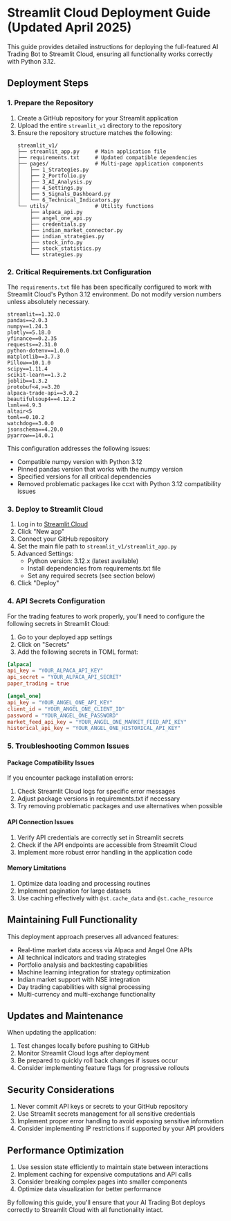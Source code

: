 # Streamlit Cloud Deployment Guide (Updated April 2025)

This guide provides detailed instructions for deploying the full-featured AI Trading Bot to Streamlit Cloud, ensuring all functionality works correctly with Python 3.12.

## Deployment Steps

### 1. Prepare the Repository

1. Create a GitHub repository for your Streamlit application
2. Upload the entire `streamlit_v1` directory to the repository
3. Ensure the repository structure matches the following:
   ```
   streamlit_v1/
   ├── streamlit_app.py     # Main application file
   ├── requirements.txt     # Updated compatible dependencies
   ├── pages/               # Multi-page application components
   │   ├── 1_Strategies.py
   │   ├── 2_Portfolio.py
   │   ├── 3_AI_Analysis.py
   │   ├── 4_Settings.py 
   │   ├── 5_Signals_Dashboard.py
   │   └── 6_Technical_Indicators.py
   └── utils/               # Utility functions
       ├── alpaca_api.py
       ├── angel_one_api.py
       ├── credentials.py
       ├── indian_market_connector.py
       ├── indian_strategies.py
       ├── stock_info.py
       ├── stock_statistics.py
       └── strategies.py
   ```

### 2. Critical Requirements.txt Configuration

The `requirements.txt` file has been specifically configured to work with Streamlit Cloud's Python 3.12 environment. Do not modify version numbers unless absolutely necessary.

```
streamlit==1.32.0
pandas==2.0.3
numpy==1.24.3
plotly==5.18.0
yfinance==0.2.35
requests==2.31.0
python-dotenv==1.0.0
matplotlib==3.7.3
Pillow==10.1.0
scipy==1.11.4
scikit-learn==1.3.2
joblib==1.3.2
protobuf<4,>=3.20
alpaca-trade-api==3.0.2
beautifulsoup4==4.12.2
lxml==4.9.3
altair<5
toml==0.10.2
watchdog==3.0.0
jsonschema==4.20.0
pyarrow==14.0.1
```

This configuration addresses the following issues:
- Compatible numpy version with Python 3.12
- Pinned pandas version that works with the numpy version
- Specified versions for all critical dependencies
- Removed problematic packages like ccxt with Python 3.12 compatibility issues

### 3. Deploy to Streamlit Cloud

1. Log in to [Streamlit Cloud](https://streamlit.io/cloud)
2. Click "New app"
3. Connect your GitHub repository
4. Set the main file path to `streamlit_v1/streamlit_app.py`
5. Advanced Settings:
   - Python version: 3.12.x (latest available)
   - Install dependencies from requirements.txt file
   - Set any required secrets (see section below)
6. Click "Deploy"

### 4. API Secrets Configuration

For the trading features to work properly, you'll need to configure the following secrets in Streamlit Cloud:

1. Go to your deployed app settings
2. Click on "Secrets"
3. Add the following secrets in TOML format:

```toml
[alpaca]
api_key = "YOUR_ALPACA_API_KEY"
api_secret = "YOUR_ALPACA_API_SECRET"
paper_trading = true

[angel_one]
api_key = "YOUR_ANGEL_ONE_API_KEY"
client_id = "YOUR_ANGEL_ONE_CLIENT_ID"
password = "YOUR_ANGEL_ONE_PASSWORD"
market_feed_api_key = "YOUR_ANGEL_ONE_MARKET_FEED_API_KEY"
historical_api_key = "YOUR_ANGEL_ONE_HISTORICAL_API_KEY"
```

### 5. Troubleshooting Common Issues

#### Package Compatibility Issues
If you encounter package installation errors:
1. Check Streamlit Cloud logs for specific error messages
2. Adjust package versions in requirements.txt if necessary
3. Try removing problematic packages and use alternatives when possible

#### API Connection Issues
1. Verify API credentials are correctly set in Streamlit secrets
2. Check if the API endpoints are accessible from Streamlit Cloud
3. Implement more robust error handling in the application code

#### Memory Limitations
1. Optimize data loading and processing routines
2. Implement pagination for large datasets
3. Use caching effectively with `@st.cache_data` and `@st.cache_resource`

## Maintaining Full Functionality

This deployment approach preserves all advanced features:
- Real-time market data access via Alpaca and Angel One APIs
- All technical indicators and trading strategies
- Portfolio analysis and backtesting capabilities
- Machine learning integration for strategy optimization
- Indian market support with NSE integration
- Day trading capabilities with signal processing
- Multi-currency and multi-exchange functionality

## Updates and Maintenance

When updating the application:
1. Test changes locally before pushing to GitHub
2. Monitor Streamlit Cloud logs after deployment
3. Be prepared to quickly roll back changes if issues occur
4. Consider implementing feature flags for progressive rollouts

## Security Considerations

1. Never commit API keys or secrets to your GitHub repository
2. Use Streamlit secrets management for all sensitive credentials
3. Implement proper error handling to avoid exposing sensitive information
4. Consider implementing IP restrictions if supported by your API providers

## Performance Optimization

1. Use session state efficiently to maintain state between interactions
2. Implement caching for expensive computations and API calls
3. Consider breaking complex pages into smaller components
4. Optimize data visualization for better performance

By following this guide, you'll ensure that your AI Trading Bot deploys correctly to Streamlit Cloud with all functionality intact.